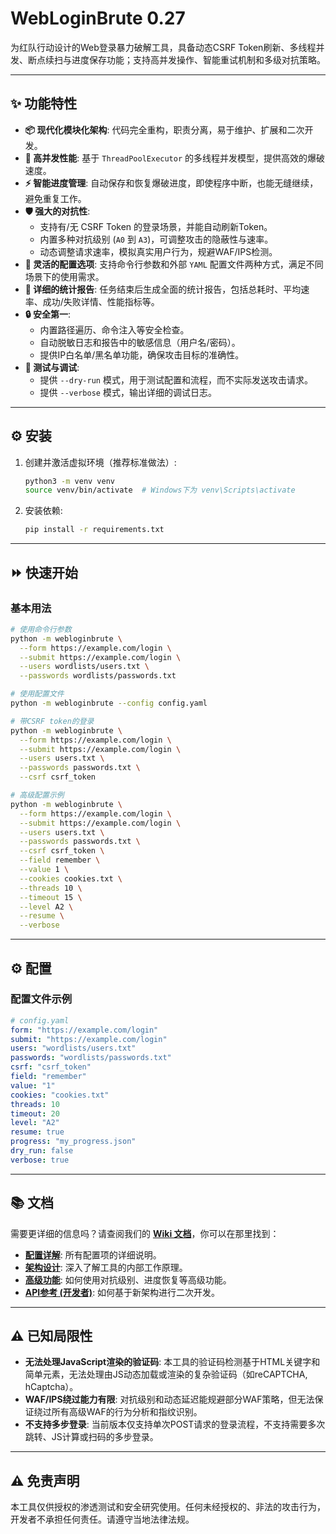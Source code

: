 # WebLoginBrute 0.27

为红队行动设计的Web登录暴力破解工具，具备动态CSRF Token刷新、多线程并发、断点续扫与进度保存功能；支持高并发操作、智能重试机制和多级对抗策略。

---

## :sparkles: 功能特性

- **:package: 现代化模块化架构**: 代码完全重构，职责分离，易于维护、扩展和二次开发。
- **:rocket: 高并发性能**: 基于 `ThreadPoolExecutor` 的多线程并发模型，提供高效的爆破速度。
- **:zap: 智能进度管理**: 自动保存和恢复爆破进度，即使程序中断，也能无缝继续，避免重复工作。
- **:shield: 强大的对抗性**:
  - 支持有/无 CSRF Token 的登录场景，并能自动刷新Token。
  - 内置多种对抗级别 (`A0` 到 `A3`)，可调整攻击的隐蔽性与速率。
  - 动态调整请求速率，模拟真实用户行为，规避WAF/IPS检测。
- **:wrench: 灵活的配置选项**: 支持命令行参数和外部 `YAML` 配置文件两种方式，满足不同场景下的使用需求。
- **:scroll: 详细的统计报告**: 任务结束后生成全面的统计报告，包括总耗时、平均速率、成功/失败详情、性能指标等。
- **:lock: 安全第一**:
  - 内置路径遍历、命令注入等安全检查。
  - 自动脱敏日志和报告中的敏感信息（用户名/密码）。
  - 提供IP白名单/黑名单功能，确保攻击目标的准确性。
- **:microscope: 测试与调试**:
  - 提供 `--dry-run` 模式，用于测试配置和流程，而不实际发送攻击请求。
  - 提供 `--verbose` 模式，输出详细的调试日志。

---

## :gear: 安装

1.  创建并激活虚拟环境（推荐标准做法）:
    ```bash
    python3 -m venv venv
    source venv/bin/activate  # Windows下为 venv\Scripts\activate
    ```

2.  安装依赖:
    ```bash
    pip install -r requirements.txt
    ```

---

## :fast_forward: 快速开始

### 基本用法

```bash
# 使用命令行参数
python -m webloginbrute \
  --form https://example.com/login \
  --submit https://example.com/login \
  --users wordlists/users.txt \
  --passwords wordlists/passwords.txt

# 使用配置文件
python -m webloginbrute --config config.yaml

# 带CSRF token的登录
python -m webloginbrute \
  --form https://example.com/login \
  --submit https://example.com/login \
  --users users.txt \
  --passwords passwords.txt \
  --csrf csrf_token

# 高级配置示例
python -m webloginbrute \
  --form https://example.com/login \
  --submit https://example.com/login \
  --users users.txt \
  --passwords passwords.txt \
  --csrf csrf_token \
  --field remember \
  --value 1 \
  --cookies cookies.txt \
  --threads 10 \
  --timeout 15 \
  --level A2 \
  --resume \
  --verbose
```

---

## :gear: 配置

### 配置文件示例

```yaml
# config.yaml
form: "https://example.com/login"
submit: "https://example.com/login"
users: "wordlists/users.txt"
passwords: "wordlists/passwords.txt"
csrf: "csrf_token"
field: "remember"
value: "1"
cookies: "cookies.txt"
threads: 10
timeout: 20
level: "A2"
resume: true
progress: "my_progress.json"
dry_run: false
verbose: true
```

---

## :books: 文档

需要更详细的信息吗？请查阅我们的 **[Wiki 文档](docs/wiki/Home.md)**，你可以在那里找到：

-   [**配置详解**](docs/wiki/Configuration.md): 所有配置项的详细说明。
-   [**架构设计**](docs/wiki/Architecture.md): 深入了解工具的内部工作原理。
-   [**高级功能**](docs/wiki/Advanced-Features.md): 如何使用对抗级别、进度恢复等高级功能。
-   [**API参考 (开发者)**](docs/wiki/API-Reference.md): 如何基于新架构进行二次开发。

---

## :warning: 已知局限性

- **无法处理JavaScript渲染的验证码**: 本工具的验证码检测基于HTML关键字和简单元素，无法处理由JS动态加载或渲染的复杂验证码（如reCAPTCHA, hCaptcha）。
- **WAF/IPS绕过能力有限**: 对抗级别和动态延迟能规避部分WAF策略，但无法保证绕过所有高级WAF的行为分析和指纹识别。
- **不支持多步登录**: 当前版本仅支持单次POST请求的登录流程，不支持需要多次跳转、JS计算或扫码的多步登录。

---

## :warning: 免责声明

本工具仅供授权的渗透测试和安全研究使用。任何未经授权的、非法的攻击行为，开发者不承担任何责任。请遵守当地法律法规。
